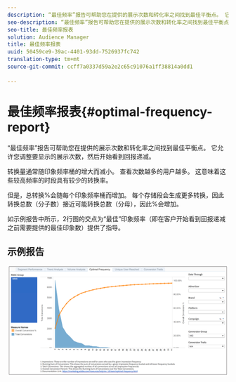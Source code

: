 ```yaml
---
description: “最佳频率”报告可帮助您在提供的展示次数和转化率之间找到最佳平衡点。 它允许您调整要显示的展示次数，然后开始看到回报递减。
seo-description: “最佳频率”报告可帮助您在提供的展示次数和转化率之间找到最佳平衡点。 它允许您调整要显示的展示次数，然后开始看到回报递减。
seo-title: 最佳频率报表
solution: Audience Manager
title: 最佳频率报表
uuid: 50459ce9-39ac-4401-93dd-7526937fc742
translation-type: tm+mt
source-git-commit: ccff7a0337d59a2e2c65c91076a1ff38814a0dd1

---
```



# 最佳频率报表{#optimal-frequency-report}

“最佳频率”报告可帮助您在提供的展示次数和转化率之间找到最佳平衡点。 它允许您调整要显示的展示次数，然后开始看到回报递减。

转换量通常随印象频率桶的增大而减小。 查看次数越多的用户越多。 这意味着这些较高频率的时段具有较少的转换率。

但是，总转换%会随每个印象频率桶而增加。 每个存储段会生成更多转换，因此转换总数（分子数）接近可能转换总数（分母），因此%会增加。

如示例报告中所示，2行图的交点为“最佳”印象频率（即在客户开始看到回报递减之前需要提供的最佳印象数）提供了指导。

## 示例报告

![](assets/optimal-frequency.png)

